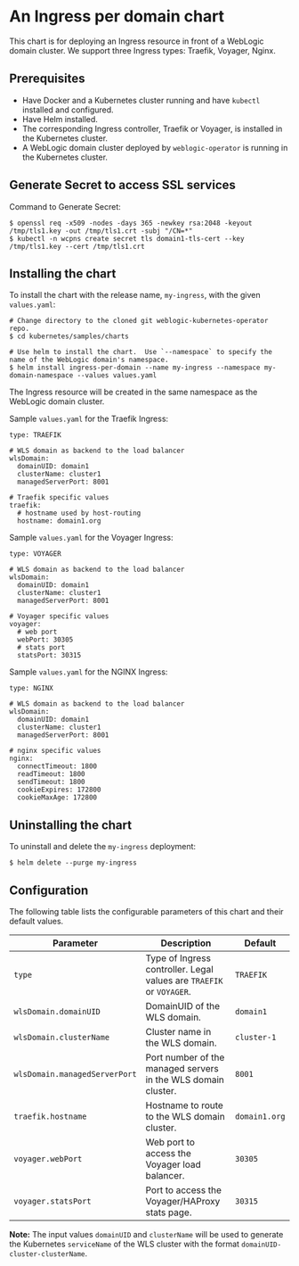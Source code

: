 # An Ingress per domain chart
This chart is for deploying an Ingress resource in front of a WebLogic domain cluster. We support three Ingress types: Traefik, Voyager, Nginx.

## Prerequisites
- Have Docker and a Kubernetes cluster running and have `kubectl` installed and configured.
- Have Helm installed.
- The corresponding Ingress controller, Traefik or Voyager, is installed in the Kubernetes cluster.
- A WebLogic domain cluster deployed by `weblogic-operator` is running in the Kubernetes cluster.

## Generate Secret to access  SSL services

Command to Generate Secret: 
```
$ openssl req -x509 -nodes -days 365 -newkey rsa:2048 -keyout /tmp/tls1.key -out /tmp/tls1.crt -subj "/CN=*"
$ kubectl -n wcpns create secret tls domain1-tls-cert --key /tmp/tls1.key --cert /tmp/tls1.crt

```

## Installing the chart

To install the chart with the release name, `my-ingress`, with the given `values.yaml`:
```
# Change directory to the cloned git weblogic-kubernetes-operator repo.
$ cd kubernetes/samples/charts

# Use helm to install the chart.  Use `--namespace` to specify the name of the WebLogic domain's namespace.
$ helm install ingress-per-domain --name my-ingress --namespace my-domain-namespace --values values.yaml
```
The Ingress resource will be created in the same namespace as the WebLogic domain cluster.

Sample `values.yaml` for the Traefik Ingress:
```
type: TRAEFIK

# WLS domain as backend to the load balancer
wlsDomain:
  domainUID: domain1
  clusterName: cluster1
  managedServerPort: 8001

# Traefik specific values
traefik:
  # hostname used by host-routing
  hostname: domain1.org
```

Sample `values.yaml` for the Voyager Ingress:
```
type: VOYAGER

# WLS domain as backend to the load balancer
wlsDomain:
  domainUID: domain1
  clusterName: cluster1  
  managedServerPort: 8001

# Voyager specific values
voyager:
  # web port
  webPort: 30305
  # stats port
  statsPort: 30315
```
Sample `values.yaml` for the NGINX Ingress:
```
type: NGINX

# WLS domain as backend to the load balancer
wlsDomain:
  domainUID: domain1
  clusterName: cluster1  
  managedServerPort: 8001

# nginx specific values
nginx:
  connectTimeout: 1800
  readTimeout: 1800
  sendTimeout: 1800
  cookieExpires: 172800
  cookieMaxAge: 172800
```
## Uninstalling the chart
To uninstall and delete the `my-ingress` deployment:
```
$ helm delete --purge my-ingress
```
## Configuration
The following table lists the configurable parameters of this chart and their default values.

| Parameter | Description | Default |
| --- | --- | --- |
| `type` | Type of Ingress controller. Legal values are `TRAEFIK` or `VOYAGER`. | `TRAEFIK` |
| `wlsDomain.domainUID` | DomainUID of the WLS domain. | `domain1` |
| `wlsDomain.clusterName` | Cluster name in the WLS domain. | `cluster-1` |
| `wlsDomain.managedServerPort` | Port number of the managed servers in the WLS domain cluster. | `8001` |
| `traefik.hostname` | Hostname to route to the WLS domain cluster. | `domain1.org` |
| `voyager.webPort` | Web port to access the Voyager load balancer. | `30305` |
| `voyager.statsPort` | Port to access the Voyager/HAProxy stats page. | `30315` |

**Note:** The input values `domainUID` and `clusterName` will be used to generate the Kubernetes `serviceName` of the WLS cluster with the format `domainUID-cluster-clusterName`.

